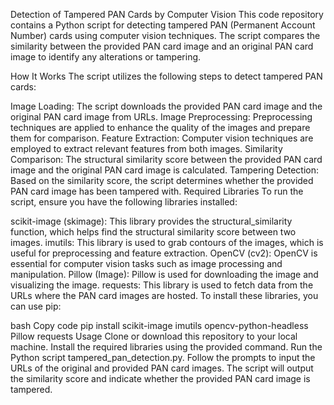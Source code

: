 Detection of Tampered PAN Cards by Computer Vision
This code repository contains a Python script for detecting tampered PAN (Permanent Account Number) cards using computer vision techniques. The script compares the similarity between the provided PAN card image and an original PAN card image to identify any alterations or tampering.

How It Works
The script utilizes the following steps to detect tampered PAN cards:

Image Loading: The script downloads the provided PAN card image and the original PAN card image from URLs.
Image Preprocessing: Preprocessing techniques are applied to enhance the quality of the images and prepare them for comparison.
Feature Extraction: Computer vision techniques are employed to extract relevant features from both images.
Similarity Comparison: The structural similarity score between the provided PAN card image and the original PAN card image is calculated.
Tampering Detection: Based on the similarity score, the script determines whether the provided PAN card image has been tampered with.
Required Libraries
To run the script, ensure you have the following libraries installed:

scikit-image (skimage): This library provides the structural_similarity function, which helps find the structural similarity score between two images.
imutils: This library is used to grab contours of the images, which is useful for preprocessing and feature extraction.
OpenCV (cv2): OpenCV is essential for computer vision tasks such as image processing and manipulation.
Pillow (Image): Pillow is used for downloading the image and visualizing the image.
requests: This library is used to fetch data from the URLs where the PAN card images are hosted.
To install these libraries, you can use pip:

bash
Copy code
pip install scikit-image imutils opencv-python-headless Pillow requests
Usage
Clone or download this repository to your local machine.
Install the required libraries using the provided command.
Run the Python script tampered_pan_detection.py.
Follow the prompts to input the URLs of the original and provided PAN card images.
The script will output the similarity score and indicate whether the provided PAN card image is tampered.
